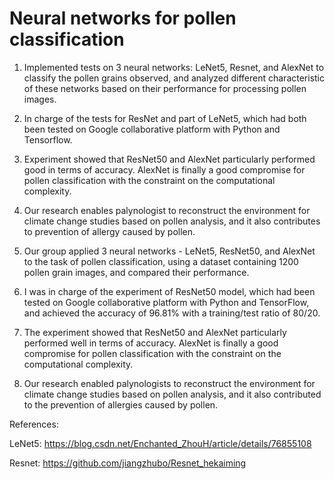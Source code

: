 # Neural networks for pollen classification

1. Implemented tests on 3 neural networks: LeNet5, Resnet, and AlexNet to classify the pollen grains observed, and analyzed different characteristic of these networks based on their performance for processing pollen images. 
2. In charge of the tests for ResNet and part of LeNet5, which had both been tested on Google collaborative platform with Python and Tensorflow. 
3. Experiment showed that ResNet50 and AlexNet particularly performed good in terms of accuracy. AlexNet is finally a good compromise for pollen classification with the constraint on the computational complexity.
4. Our research enables palynologist to reconstruct the environment for climate change studies based on pollen analysis, and it also contributes to prevention of allergy caused by pollen.


1.	Our group applied 3 neural networks - LeNet5, ResNet50, and AlexNet to the task of pollen classification, using a dataset containing 1200 pollen grain images, and compared their performance.
2.	I was in charge of the experiment of ResNet50 model, which had been tested on Google collaborative platform with Python and TensorFlow, and achieved the accuracy of 96.81% with a training/test ratio of 80/20.
3.	The experiment showed that ResNet50 and AlexNet particularly performed well in terms of accuracy. AlexNet is finally a good compromise for pollen classification with the constraint on the computational complexity.
4.	Our research enabled palynologists to reconstruct the environment for climate change studies based on pollen analysis, and it also contributed to the prevention of allergies caused by pollen. 



References:

LeNet5: https://blog.csdn.net/Enchanted_ZhouH/article/details/76855108

Resnet: https://github.com/jiangzhubo/Resnet_hekaiming
